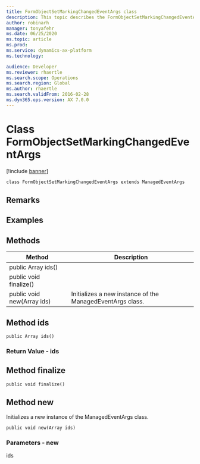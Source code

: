 ```yaml
---
title: FormObjectSetMarkingChangedEventArgs class
description: This topic describes the FormObjectSetMarkingChangedEventArgs class.
author: robinarh
manager: tonyafehr
ms.date: 06/25/2020
ms.topic: article
ms.prod: 
ms.service: dynamics-ax-platform
ms.technology: 

audience: Developer
ms.reviewer: rhaertle
ms.search.scope: Operations
ms.search.region: Global
ms.author: rhaertle
ms.search.validFrom: 2016-02-28
ms.dyn365.ops.version: AX 7.0.0
---
```


# Class FormObjectSetMarkingChangedEventArgs

[!include [banner](../includes/banner.md)]

```xpp
class FormObjectSetMarkingChangedEventArgs extends ManagedEventArgs
```

## Remarks

## Examples

## Methods

| Method                     | Description                                               |
|----------------------------|-----------------------------------------------------------|
| public Array ids()         |                                                           |
| public void finalize()     |                                                           |
| public void new(Array ids) | Initializes a new instance of the ManagedEventArgs class. |

## Method ids

```xpp
public Array ids()
```

### Return Value - ids

## Method finalize

```xpp
public void finalize()
```

## Method new

Initializes a new instance of the ManagedEventArgs class.

```xpp
public void new(Array ids)
```

### Parameters - new

ids  

